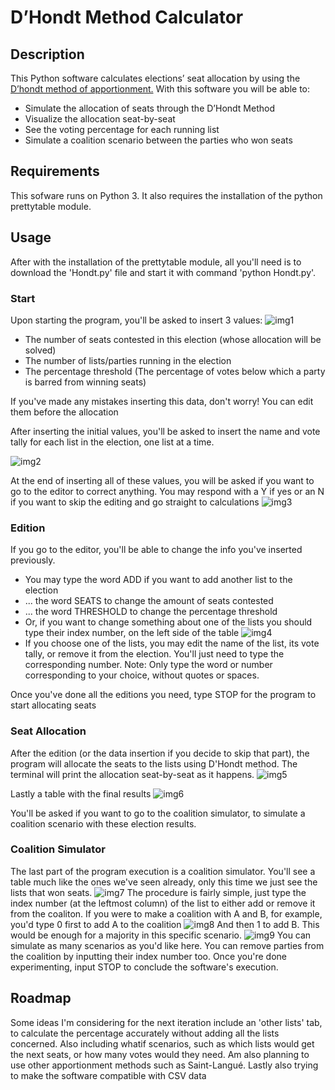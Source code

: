 # D’Hondt Method Calculator

## Description
This Python software calculates elections’ seat allocation by using the [D’hondt method of apportionment.](https://en.wikipedia.org/wiki/D%27Hondt_method)
With this software you will be able to:
- Simulate the allocation of seats through the D’Hondt Method
- Visualize the allocation seat-by-seat
- See the voting percentage for each running list
- Simulate a coalition scenario between the parties who won seats

## Requirements
This sofware runs on Python 3. It also requires the installation of the python prettytable module. 

## Usage
After with the installation of the prettytable module, all you'll need is to download the 'Hondt.py' file and start it with command 'python Hondt.py'.

### Start
Upon starting the program, you'll be asked to insert 3 values:
![img1](https://i.imgur.com/xU40lqS.png)
- The number of seats contested in this election (whose allocation will be solved)
- The number of lists/parties running in the election
- The percentage threshold (The percentage of votes below which a party is barred from winning seats)

If you've made any mistakes inserting this data, don't worry! You can edit them before the allocation

After inserting the initial values, you'll be asked to insert the name and vote tally for each list in the election, one list at a time.

![img2](https://i.imgur.com/iZ3KqqT.png)

At the end of inserting all of these values, you will be asked if you want to go to the editor to correct anything. You may respond with a Y if yes or an N if you want to skip the editing and go straight to calculations
![img3](https://i.imgur.com/6zGw5ox.png)

### Edition
If you go to the editor, you'll be able to change the info you've inserted previously.
- You may type the word ADD if you want to add another list to the election
- ... the word SEATS to change the amount of seats contested
- ... the word THRESHOLD to change the percentage threshold
- Or, if you want to change something about one of the lists you should type their index number, on the left side of the table
![img4](https://i.imgur.com/IIRrOS4.png)
- If you choose one of the lists, you may edit the name of the list, its vote tally, or remove it from the election. You'll just need to type the corresponding number.
Note: Only type the word or number corresponding to your choice, without quotes or spaces.

Once you've done all the editions you need, type STOP for the program to start allocating seats

### Seat Allocation
After the edition (or the data insertion if you decide to skip that part), the program will allocate the seats to the lists using D'Hondt method. The terminal will print the allocation seat-by-seat as it happens.
![img5](https://i.imgur.com/FG981LI.png)

Lastly a table with the final results
![img6](https://i.imgur.com/N43h6QD.png)

You'll be asked if you want to go to the coalition simulator, to simulate a coalition scenario with these election results.
### Coalition Simulator
The last part of the program execution is a coalition simulator. You'll see a table much like the ones we've seen already, only this time we just see the lists that won seats. 
![img7](https://i.imgur.com/1E12QU1.png)
The procedure is fairly simple, just type the index number (at the leftmost column) of the list to either add or remove it from the coaliton. If you were to make a coalition with A and B, for example, you'd type 0 first to add A to the coalition
![img8](https://i.imgur.com/j3s6QdY.png)
And then 1 to add B. This would be enough for a majority in this specific scenario.
![img9](https://i.imgur.com/SIgwMqY.png)
You can simulate as many scenarios as you'd like here. You can remove parties from the coalition by inputting their index number too. Once you're done experimenting, input STOP to conclude the software's execution.

## Roadmap
Some ideas I'm considering for the next iteration include an 'other lists' tab, to calculate the percentage accurately without adding all the lists concerned. Also including whatif scenarios, such as which lists would get the next seats, or how many votes would they need. Am also planning to use other apportionment methods such as Saint-Langué. Lastly also trying to make the software compatible with CSV data

